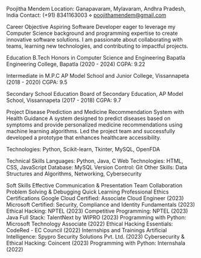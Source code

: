 Poojitha Mendem
Location: Ganapavaram, Mylavaram, Andhra Pradesh, India
Contact: (+91) 8341163003 ⋄ poojithamendem@gmail.com

Career Objective
Aspiring Software Developer eager to leverage my Computer Science background and programming expertise to create innovative software solutions. I am passionate about collaborating with teams, learning new technologies, and contributing to impactful projects.

Education
B.Tech Honors in Computer Science and Engineering
Bapatla Engineering College, Bapatla (2020 - 2024)
CGPA: 9.22

Intermediate in M.P.C
AP Model School and Junior College, Vissannapeta (2018 - 2020)
CGPA: 9.5

Secondary School Education
Board of Secondary Education, AP Model School, Vissannapeta (2017 - 2018)
CGPA: 9.7

Project
Disease Prediction and Medicine Recommendation System with Health Guidance
A system designed to predict diseases based on symptoms and provide personalized medicine recommendations using machine learning algorithms. Led the project team and successfully developed a prototype that enhances healthcare accessibility.

Technologies: Python, Scikit-learn, Tkinter, MySQL, OpenFDA

Technical Skills
Languages: Python, Java, C
Web Technologies: HTML, CSS, JavaScript
Database: MySQL
Version Control: Git
Other Skills: Data Structures and Algorithms, Networking, Cybersecurity

Soft Skills
Effective Communication & Presentation
Team Collaboration
Problem Solving & Debugging
Quick Learning
Professional Ethics
Certifications
Google Cloud Certified: Associate Cloud Engineer (2023)
Microsoft Certified: Security, Compliance and Identity Fundamentals (2023)
Ethical Hacking: NPTEL (2023)
Competitive Programming: NPTEL (2023)
Java Full Stack: TalentNext by WIPRO (2023)
Programming with Python: Microsoft Technology Associate (2022)
Ethical Hacking Essentials: CodeRed - EC Council (2022)
Internships and Trainings
Artificial Intelligence: Spypro Security Solutions Pvt. Ltd. (2023)
Cybersecurity & Ethical Hacking: Coincent (2023)
Programming with Python: Internshala (2022)
